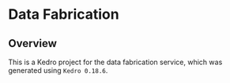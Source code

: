 # Data Fabrication

## Overview

This is a Kedro project for the data fabrication service, which was generated using `Kedro 0.18.6`.
